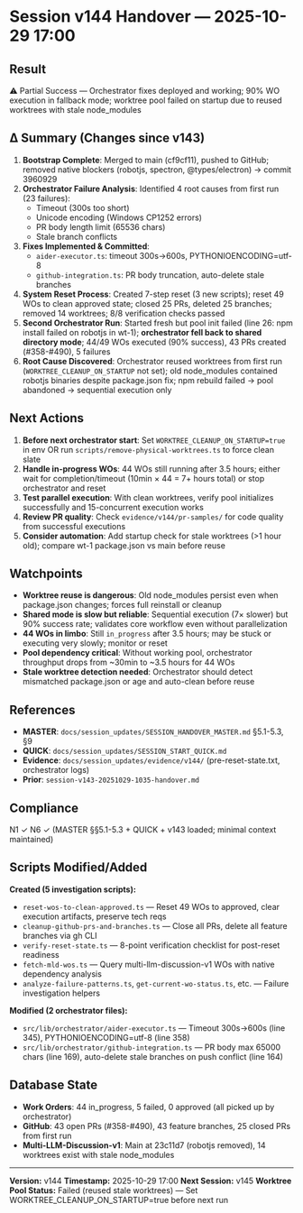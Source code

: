 # Session v144 Handover — 2025-10-29 17:00

## Result
⚠️ Partial Success — Orchestrator fixes deployed and working; 90% WO execution in fallback mode; worktree pool failed on startup due to reused worktrees with stale node_modules

## Δ Summary (Changes since v143)

1. **Bootstrap Complete**: Merged to main (cf9cf11), pushed to GitHub; removed native blockers (robotjs, spectron, @types/electron) → commit 3960929
2. **Orchestrator Failure Analysis**: Identified 4 root causes from first run (23 failures):
   - Timeout (300s too short)
   - Unicode encoding (Windows CP1252 errors)
   - PR body length limit (65536 chars)
   - Stale branch conflicts
3. **Fixes Implemented & Committed**:
   - `aider-executor.ts`: timeout 300s→600s, PYTHONIOENCODING=utf-8
   - `github-integration.ts`: PR body truncation, auto-delete stale branches
4. **System Reset Process**: Created 7-step reset (3 new scripts); reset 49 WOs to clean approved state; closed 25 PRs, deleted 25 branches; removed 14 worktrees; 8/8 verification checks passed
5. **Second Orchestrator Run**: Started fresh but pool init failed (line 26: npm install failed on robotjs in wt-1); **orchestrator fell back to shared directory mode**; 44/49 WOs executed (90% success), 43 PRs created (#358-#490), 5 failures
6. **Root Cause Discovered**: Orchestrator reused worktrees from first run (`WORKTREE_CLEANUP_ON_STARTUP` not set); old node_modules contained robotjs binaries despite package.json fix; npm rebuild failed → pool abandoned → sequential execution only

## Next Actions

1. **Before next orchestrator start**: Set `WORKTREE_CLEANUP_ON_STARTUP=true` in env OR run `scripts/remove-physical-worktrees.ts` to force clean slate
2. **Handle in-progress WOs**: 44 WOs still running after 3.5 hours; either wait for completion/timeout (10min × 44 = 7+ hours total) or stop orchestrator and reset
3. **Test parallel execution**: With clean worktrees, verify pool initializes successfully and 15-concurrent execution works
4. **Review PR quality**: Check `evidence/v144/pr-samples/` for code quality from successful executions
5. **Consider automation**: Add startup check for stale worktrees (>1 hour old); compare wt-1 package.json vs main before reuse

## Watchpoints

- **Worktree reuse is dangerous**: Old node_modules persist even when package.json changes; forces full reinstall or cleanup
- **Shared mode is slow but reliable**: Sequential execution (7× slower) but 90% success rate; validates core workflow even without parallelization
- **44 WOs in limbo**: Still `in_progress` after 3.5 hours; may be stuck or executing very slowly; monitor or reset
- **Pool dependency critical**: Without working pool, orchestrator throughput drops from ~30min to ~3.5 hours for 44 WOs
- **Stale worktree detection needed**: Orchestrator should detect mismatched package.json or age and auto-clean before reuse

## References

- **MASTER**: `docs/session_updates/SESSION_HANDOVER_MASTER.md` §5.1-5.3, §9
- **QUICK**: `docs/session_updates/SESSION_START_QUICK.md`
- **Evidence**: `docs/session_updates/evidence/v144/` (pre-reset-state.txt, orchestrator logs)
- **Prior**: `session-v143-20251029-1035-handover.md`

## Compliance

N1 ✓ N6 ✓ (MASTER §§5.1-5.3 + QUICK + v143 loaded; minimal context maintained)

## Scripts Modified/Added

**Created (5 investigation scripts):**
- `reset-wos-to-clean-approved.ts` — Reset 49 WOs to approved, clear execution artifacts, preserve tech reqs
- `cleanup-github-prs-and-branches.ts` — Close all PRs, delete all feature branches via gh CLI
- `verify-reset-state.ts` — 8-point verification checklist for post-reset readiness
- `fetch-mld-wos.ts` — Query multi-llm-discussion-v1 WOs with native dependency analysis
- `analyze-failure-patterns.ts`, `get-current-wo-status.ts`, etc. — Failure investigation helpers

**Modified (2 orchestrator files):**
- `src/lib/orchestrator/aider-executor.ts` — Timeout 300s→600s (line 345), PYTHONIOENCODING=utf-8 (line 358)
- `src/lib/orchestrator/github-integration.ts` — PR body max 65000 chars (line 169), auto-delete stale branches on push conflict (line 164)

## Database State

- **Work Orders**: 44 in_progress, 5 failed, 0 approved (all picked up by orchestrator)
- **GitHub**: 43 open PRs (#358-#490), 43 feature branches, 25 closed PRs from first run
- **Multi-LLM-Discussion-v1**: Main at 23c11d7 (robotjs removed), 14 worktrees exist with stale node_modules

---

**Version:** v144
**Timestamp:** 2025-10-29 17:00
**Next Session:** v145
**Worktree Pool Status:** Failed (reused stale worktrees) — Set WORKTREE_CLEANUP_ON_STARTUP=true before next run
